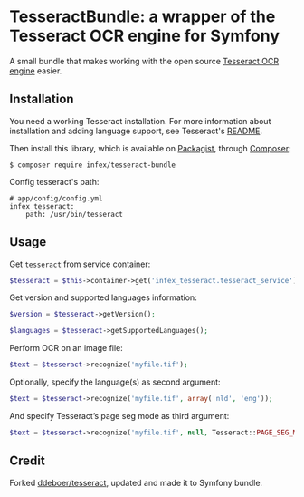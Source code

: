 TesseractBundle: a wrapper of the Tesseract OCR engine for Symfony
================================================

A small bundle that makes working with the open source [Tesseract OCR engine](https://github.com/tesseract-ocr/tesseract/) 
easier.

Installation
------------

You need a working Tesseract installation. For more information about 
installation and adding language support, see Tesseract's [README](https://github.com/tesseract-ocr/tesseract/blob/master/README.md).

Then install this library, which is available on [Packagist](http://packagist.org/packages/infexvietnam/tesseract-bundle),
through [Composer](http://getcomposer.org/):

    $ composer require infex/tesseract-bundle
    
Config tesseract's path:

```
# app/config/config.yml
infex_tesseract:
    path: /usr/bin/tesseract
```

Usage
-----

Get `tesseract` from service container:

```php
$tesseract = $this->container->get('infex_tesseract.tesseract_service');
```

Get version and supported languages information:

```php
$version = $tesseract->getVersion();

$languages = $tesseract->getSupportedLanguages();
```

Perform OCR on an image file:

```php
$text = $tesseract->recognize('myfile.tif');
```

Optionally, specify the language(s) as second argument:

```php
$text = $tesseract->recognize('myfile.tif', array('nld', 'eng'));
```

And specify Tesseract’s page seg mode as third argument:

```php
$text = $tesseract->recognize('myfile.tif', null, Tesseract::PAGE_SEG_MODE_AUTOMATIC_OSD);
```

Credit
------

Forked [ddeboer/tesseract](https://github.com/ddeboer/tesseract), updated and made it to Symfony bundle.